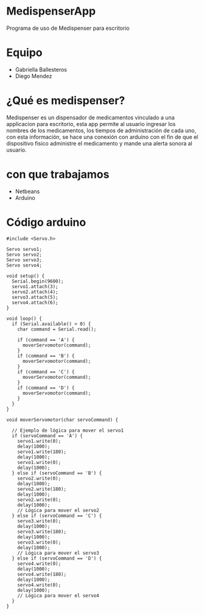 # MedispenserApp
Programa de uso de Medispenser para escritorio

# Equipo
- Gabriella Ballesteros
- Diego Mendez

# ¿Qué es medispenser?
Medispenser es un dispensador de medicamentos vinculado a una applicacion para escritorio, esta app permite al usuario ingresar los nombres de los medicamentos, los tiempos de administración de cada uno, con esta información, se hace una conexión con arduino con el fin de que el dispositivo fisico administre el medicamento y mande una alerta sonora al usuario.

# con que trabajamos
- Netbeans
- Arduino

# Código arduino
```
#include <Servo.h>

Servo servo1;
Servo servo2;
Servo servo3;
Servo servo4;

void setup() {
  Serial.begin(9600);
  servo1.attach(3);
  servo2.attach(4);
  servo3.attach(5);
  servo4.attach(6);
}

void loop() {
  if (Serial.available() > 0) {
    char command = Serial.read();

    if (command == 'A') {
      moverServomotor(command);
    }
    if (command == 'B') {
      moverServomotor(command);
    }
    if (command == 'C') {
      moverServomotor(command);
    }
    if (command == 'D') {
      moverServomotor(command);
    }
  }
}

void moverServomotor(char servoCommand) {

  // Ejemplo de lógica para mover el servo1
  if (servoCommand == 'A') {
    servo1.write(0);
    delay(1000);
    servo1.write(180);
    delay(1000);
    servo1.write(0);
    delay(1000);
  } else if (servoCommand == 'B') {
    servo2.write(0);
    delay(1000);
    servo2.write(180);
    delay(1000);
    servo2.write(0);
    delay(1000);
    // Lógica para mover el servo2
  } else if (servoCommand == 'C') {
    servo3.write(0);
    delay(1000);
    servo3.write(180);
    delay(1000);
    servo3.write(0);
    delay(1000);
    // Lógica para mover el servo3
  } else if (servoCommand == 'D') {
    servo4.write(0);
    delay(1000);
    servo4.write(180);
    delay(1000);
    servo4.write(0);
    delay(1000);
    // Lógica para mover el servo4
  }
}
```
